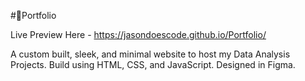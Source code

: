 #💾Portfolio

Live Preview Here - https://jasondoescode.github.io/Portfolio/

A custom built, sleek, and minimal website to host my Data Analysis Projects. Build using HTML, CSS, and JavaScript. Designed in Figma.
